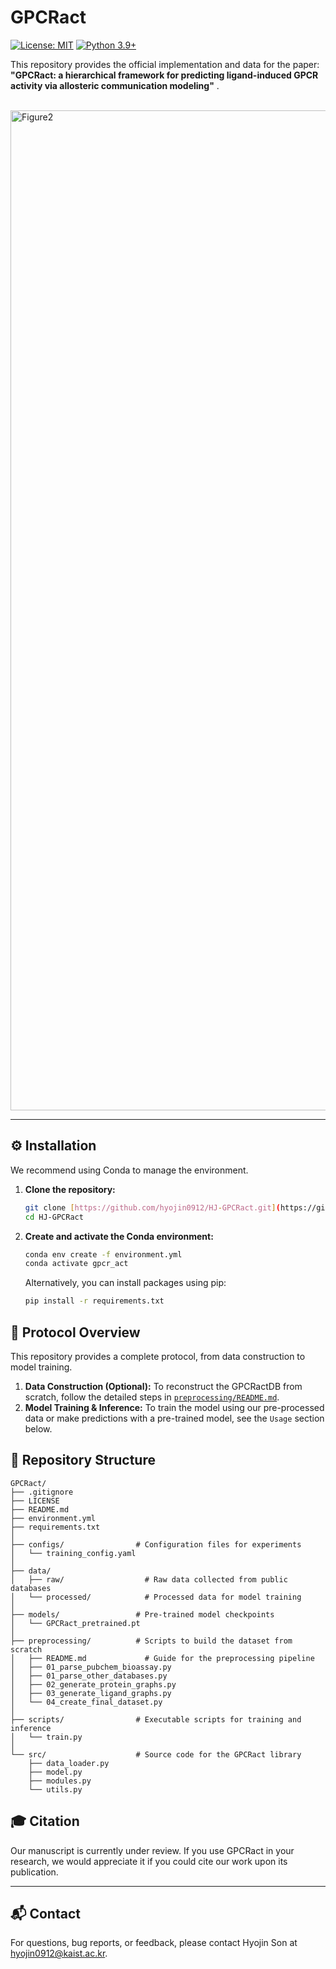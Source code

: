 # GPCRact

[![License: MIT](https://img.shields.io/badge/License-MIT-yellow.svg)](https://opensource.org/licenses/MIT)
[![Python 3.9+](https://img.shields.io/badge/python-3.9+-blue.svg)](https://www.python.org/downloads/release/python-390/)

This repository provides the official implementation and data for the paper: **"GPCRact: a hierarchical framework for predicting ligand-induced GPCR activity via allosteric communication modeling"** .


<br>
<img width="1500" height="1600" alt="Figure2" src="https://github.com/user-attachments/assets/8a06699a-bb01-4d01-923b-58bef0beb99a" />

---

## ⚙️ Installation

We recommend using Conda to manage the environment.

1.  **Clone the repository:**
    ```bash
    git clone [https://github.com/hyojin0912/HJ-GPCRact.git](https://github.com/hyojin0912/HJ-GPCRact.git)
    cd HJ-GPCRact
    ```

2.  **Create and activate the Conda environment:**
    ```bash
    conda env create -f environment.yml
    conda activate gpcr_act
    ```
    Alternatively, you can install packages using pip:
    ```bash
    pip install -r requirements.txt
    ```


## 🔬 Protocol Overview

This repository provides a complete protocol, from data construction to model training.

1.  **Data Construction (Optional):** To reconstruct the GPCRactDB from scratch, follow the detailed steps in [`preprocessing/README.md`](preprocessing/README.md).
2.  **Model Training & Inference:** To train the model using our pre-processed data or make predictions with a pre-trained model, see the `Usage` section below.


## 📁 Repository Structure
```plaintext
GPCRact/
├── .gitignore
├── LICENSE
├── README.md
├── environment.yml
├── requirements.txt
│
├── configs/                # Configuration files for experiments
│   └── training_config.yaml
│
├── data/
│   ├── raw/                  # Raw data collected from public databases
│   └── processed/            # Processed data for model training
│
├── models/                 # Pre-trained model checkpoints
│   └── GPCRact_pretrained.pt
│
├── preprocessing/          # Scripts to build the dataset from scratch
│   ├── README.md             # Guide for the preprocessing pipeline
│   ├── 01_parse_pubchem_bioassay.py 
│   ├── 01_parse_other_databases.py
│   ├── 02_generate_protein_graphs.py
│   ├── 03_generate_ligand_graphs.py
│   └── 04_create_final_dataset.py
│
├── scripts/                # Executable scripts for training and inference
│   └── train.py
│
└── src/                    # Source code for the GPCRact library
    ├── data_loader.py
    ├── model.py
    ├── modules.py
    └── utils.py
```

## 🎓 Citation
Our manuscript is currently under review. If you use GPCRact in your research, we would appreciate it if you could cite our work upon its publication. 

---
## 📬 Contact
For questions, bug reports, or feedback, please contact Hyojin Son at hyojin0912@kaist.ac.kr.
